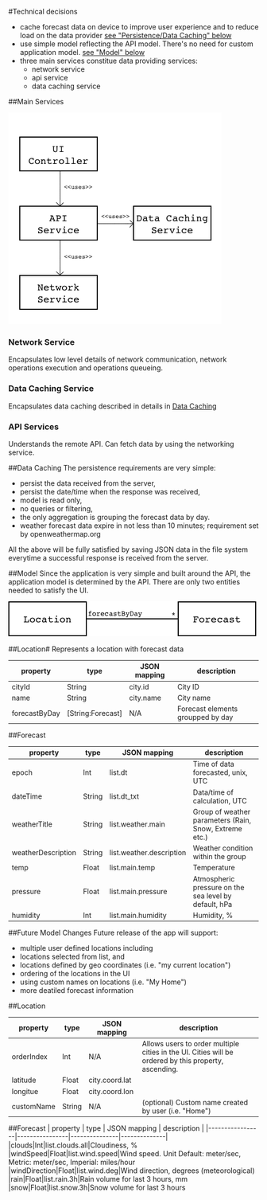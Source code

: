 #Technical decisions
* cache forecast data on device to improve user experience and to reduce load on the data provider [see "Persistence/Data Caching" below](#Persistence)
* use simple model reflecting the API model. There's no need for custom application model. [see "Model" below](#Model)
* three main services constitue data providing services:
	* network service
	* api service
	* data caching service

<a name="MainServices"></a>
##Main Services

![main services](main_services.png)

### Network Service
Encapsulates low level details of network communication, network operations execution and operations queueing. 

### Data Caching Service
Encapsulates data caching described in details in [Data Caching](#DataCaching)

### API Services
Understands the remote API. Can fetch data by using the networking service.

<a name="DataCaching"></a>
##Data Caching
The persistence requirements are very simple:

 * persist the data received from the server,
 * persist the date/time when the response was received,
 * model is read only,
 * no queries or filtering,
 * the only aggregation is grouping the forecast data by day.
 * weather forecast data expire in not less than 10 minutes; requirement set by openweathermap.org

All the above will be fully satisfied by saving JSON data in the file system everytime a successful response is received from the server.

<a name="Model"></a>
##Model
Since the application is very simple and built around the API, the application model is determined by the API. There are only two entities needed to satisfy the UI. 

![data model](data_model.png)


##Location#
Represents a location with forecast data

| property        | type           | JSON mapping  | description  |
|-----------------|----------------|---------------|--------------|
|cityId|String|city.id|City ID
|name|String|city.name|City name
|forecastByDay|[String:Forecast]| N/A |Forecast elements groupped by day|

##Forecast

| property        | type           | JSON mapping  | description  |
|-----------------|----------------|---------------|--------------|
|epoch|Int|list.dt|Time of data forecasted, unix, UTC
|dateTime|String|list.dt_txt|Data/time of calculation, UTC
|weatherTitle|String|list.weather.main|Group of weather parameters (Rain, Snow, Extreme etc.)
|weatherDescription|String|list.weather.description|Weather condition within the group
|temp|Float|list.main.temp|Temperature
|pressure|Float|list.main.pressure|Atmospheric pressure on the sea level by default, hPa
|humidity|Int|list.main.humidity|Humidity, %

<a name="Model_v2"></a>
##Future Model Changes
Future release of the app will support:

* multiple user defined locations including
 * locations selected from list, and
 * locations defined by geo coordinates (i.e. "my current location")
* ordering of the locations in the UI
* using custom names on locations (i.e. "My Home")
* more deatiled forecast information

##Location

| property        | type           | JSON mapping  | description  |
|-----------------|----------------|---------------|--------------|
|orderIndex|Int|N/A|Allows users to order multiple cities in the UI. Cities will be ordered by this property, ascending.
|latitude|Float|city.coord.lat|
|longitue|Float|city.coord.lon|
|customName|String|N/A|(optional) Custom name created by user (i.e. "Home")

##Forecast
| property        | type           | JSON mapping  | description  |
|-----------------|----------------|---------------|--------------|
|clouds|Int|list.clouds.all|Cloudiness, %
|windSpeed|Float|list.wind.speed|Wind speed. Unit Default: meter/sec, Metric: meter/sec, Imperial: miles/hour
|windDirection|Float|list.wind.deg|Wind direction, degrees (meteorological)
|rain|Float|list.rain.3h|Rain volume for last 3 hours, mm
|snow|Float|list.snow.3h|Snow volume for last 3 hours

